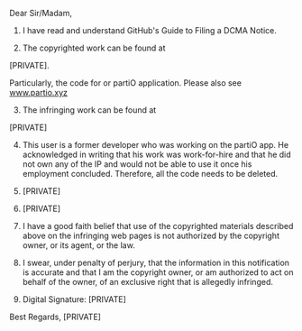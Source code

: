 Dear Sir/Madam,

1) I have read and understand GitHub's Guide to Filing a DCMA Notice.

2) The copyrighted work can be found at

[PRIVATE]. 

Particularly, the code for or
partiO application. Please also see www.partio.xyz

3) The infringing work can be found at 

[PRIVATE]

4) This user is a former developer who was working on the partiO app. He
acknowledged in writing that his work was work-for-hire and that he did not
own any of the IP and would not be able to use it once his employment
concluded. Therefore, all the code needs to be deleted.

5) [PRIVATE]

6) [PRIVATE]

7) I have a good faith belief that use of the copyrighted materials
described above on the infringing web pages is not authorized by the
copyright owner, or its agent, or the law.

8) I swear, under penalty of perjury, that the information in this
notification is accurate and that I am the copyright owner, or am
authorized to act on behalf of the owner, of an exclusive right that is
allegedly infringed.

9) Digital Signature: [PRIVATE]

Best Regards,
[PRIVATE]
